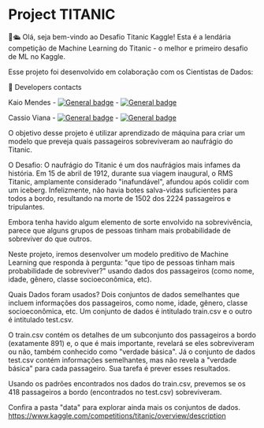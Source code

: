 # Project TITANIC

👋🛳️ Olá, seja bem-vindo ao Desafio Titanic Kaggle! Esta é a lendária competição de Machine Learning do Titanic - o melhor e primeiro desafio de ML no Kaggle.

Esse projeto foi desenvolvido em colaboração com os Cientistas de Dados:

:iphone: Developers contacts

Kaio Mendes - [![General badge](https://img.shields.io/badge/LinkedIn-0077B5?style=for-the-badge&logo=linkedin&logoColor=white<SUBJECT>-<STATUS>-<COLOR>.svg)](https://www.linkedin.com/in/kaio-mendes-bba196150)  -  [![General badge](https://img.shields.io/badge/GitHub-100000?style=for-the-badge&logo=github&logoColor=white<SUBJECT>-<STATUS>-<COLOR>.svg)](https://github.com/kmendesDev)

Cassio Viana - [![General badge](https://img.shields.io/badge/LinkedIn-0077B5?style=for-the-badge&logo=linkedin&logoColor=white<SUBJECT>-<STATUS>-<COLOR>.svg)](https://www.linkedin.com/in/cvs1987)  -  [![General badge](https://img.shields.io/badge/GitHub-100000?style=for-the-badge&logo=github&logoColor=white<SUBJECT>-<STATUS>-<COLOR>.svg)](https://github.com/cvs2010)


O objetivo desse projeto é utilizar aprendizado de máquina para criar um modelo que preveja quais passageiros sobreviveram ao naufrágio do Titanic.

O Desafio: O naufrágio do Titanic é um dos naufrágios mais infames da história. Em 15 de abril de 1912, durante sua viagem inaugural, o RMS Titanic, amplamente considerado "inafundável", afundou após colidir com um iceberg. Infelizmente, não havia botes salva-vidas suficientes para todos a bordo, resultando na morte de 1502 dos 2224 passageiros e tripulantes.

Embora tenha havido algum elemento de sorte envolvido na sobrevivência, parece que alguns grupos de pessoas tinham mais probabilidade de sobreviver do que outros.

Neste projeto, iremos desenvolver um modelo preditivo de Machine Learning que responda à pergunta: "que tipo de pessoas tinham mais probabilidade de sobreviver?" usando dados dos passageiros (como nome, idade, gênero, classe socioeconômica, etc).

Quais Dados foram usados?
Dois conjuntos de dados semelhantes que incluem informações dos passageiros, como nome, idade, gênero, classe socioeconômica, etc. Um conjunto de dados é intitulado train.csv e o outro é intitulado test.csv.

O train.csv contém os detalhes de um subconjunto dos passageiros a bordo (exatamente 891) e, o que é mais importante, revelará se eles sobreviveram ou não, também conhecido como "verdade básica". Já o conjunto de dados test.csv contém informações semelhantes, mas não revela a "verdade básica" para cada passageiro. Sua tarefa é prever esses resultados.

Usando os padrões encontrados nos dados do train.csv, prevemos se os 418 passageiros a bordo (encontrados no test.csv) sobreviveram.

Confira a pasta "data" para explorar ainda mais os conjuntos de dados.
https://www.kaggle.com/competitions/titanic/overview/description
